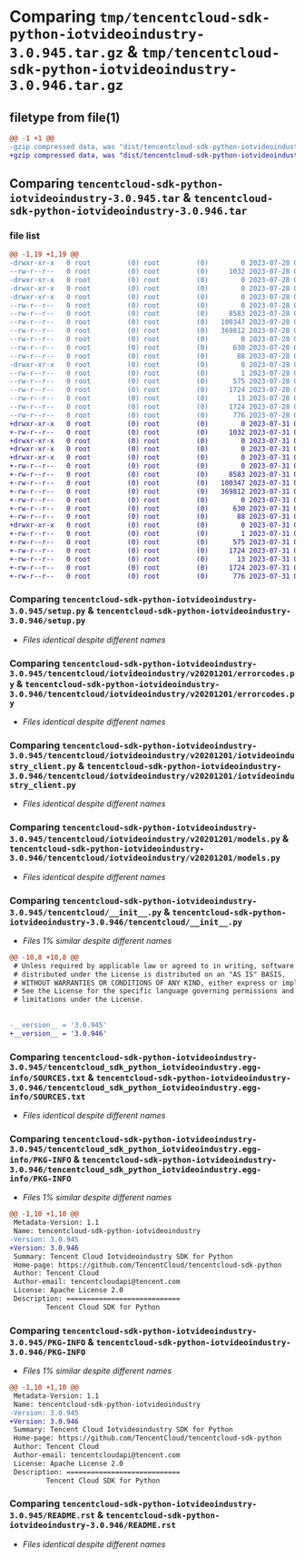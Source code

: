 # Comparing `tmp/tencentcloud-sdk-python-iotvideoindustry-3.0.945.tar.gz` & `tmp/tencentcloud-sdk-python-iotvideoindustry-3.0.946.tar.gz`

## filetype from file(1)

```diff
@@ -1 +1 @@
-gzip compressed data, was "dist/tencentcloud-sdk-python-iotvideoindustry-3.0.945.tar", last modified: Fri Jul 28 00:30:38 2023, max compression
+gzip compressed data, was "dist/tencentcloud-sdk-python-iotvideoindustry-3.0.946.tar", last modified: Mon Jul 31 00:30:43 2023, max compression
```

## Comparing `tencentcloud-sdk-python-iotvideoindustry-3.0.945.tar` & `tencentcloud-sdk-python-iotvideoindustry-3.0.946.tar`

### file list

```diff
@@ -1,19 +1,19 @@
-drwxr-xr-x   0 root         (0) root         (0)        0 2023-07-28 00:30:38.000000 tencentcloud-sdk-python-iotvideoindustry-3.0.945/
--rw-r--r--   0 root         (0) root         (0)     1032 2023-07-28 00:30:38.000000 tencentcloud-sdk-python-iotvideoindustry-3.0.945/setup.py
-drwxr-xr-x   0 root         (0) root         (0)        0 2023-07-28 00:30:38.000000 tencentcloud-sdk-python-iotvideoindustry-3.0.945/tencentcloud/
-drwxr-xr-x   0 root         (0) root         (0)        0 2023-07-28 00:30:38.000000 tencentcloud-sdk-python-iotvideoindustry-3.0.945/tencentcloud/iotvideoindustry/
-drwxr-xr-x   0 root         (0) root         (0)        0 2023-07-28 00:30:38.000000 tencentcloud-sdk-python-iotvideoindustry-3.0.945/tencentcloud/iotvideoindustry/v20201201/
--rw-r--r--   0 root         (0) root         (0)        0 2023-07-28 00:30:38.000000 tencentcloud-sdk-python-iotvideoindustry-3.0.945/tencentcloud/iotvideoindustry/v20201201/__init__.py
--rw-r--r--   0 root         (0) root         (0)     8583 2023-07-28 00:30:38.000000 tencentcloud-sdk-python-iotvideoindustry-3.0.945/tencentcloud/iotvideoindustry/v20201201/errorcodes.py
--rw-r--r--   0 root         (0) root         (0)   100347 2023-07-28 00:30:38.000000 tencentcloud-sdk-python-iotvideoindustry-3.0.945/tencentcloud/iotvideoindustry/v20201201/iotvideoindustry_client.py
--rw-r--r--   0 root         (0) root         (0)   369812 2023-07-28 00:30:38.000000 tencentcloud-sdk-python-iotvideoindustry-3.0.945/tencentcloud/iotvideoindustry/v20201201/models.py
--rw-r--r--   0 root         (0) root         (0)        0 2023-07-28 00:30:38.000000 tencentcloud-sdk-python-iotvideoindustry-3.0.945/tencentcloud/iotvideoindustry/__init__.py
--rw-r--r--   0 root         (0) root         (0)      630 2023-07-28 00:30:38.000000 tencentcloud-sdk-python-iotvideoindustry-3.0.945/tencentcloud/__init__.py
--rw-r--r--   0 root         (0) root         (0)       88 2023-07-28 00:30:38.000000 tencentcloud-sdk-python-iotvideoindustry-3.0.945/setup.cfg
-drwxr-xr-x   0 root         (0) root         (0)        0 2023-07-28 00:30:38.000000 tencentcloud-sdk-python-iotvideoindustry-3.0.945/tencentcloud_sdk_python_iotvideoindustry.egg-info/
--rw-r--r--   0 root         (0) root         (0)        1 2023-07-28 00:30:38.000000 tencentcloud-sdk-python-iotvideoindustry-3.0.945/tencentcloud_sdk_python_iotvideoindustry.egg-info/dependency_links.txt
--rw-r--r--   0 root         (0) root         (0)      575 2023-07-28 00:30:38.000000 tencentcloud-sdk-python-iotvideoindustry-3.0.945/tencentcloud_sdk_python_iotvideoindustry.egg-info/SOURCES.txt
--rw-r--r--   0 root         (0) root         (0)     1724 2023-07-28 00:30:38.000000 tencentcloud-sdk-python-iotvideoindustry-3.0.945/tencentcloud_sdk_python_iotvideoindustry.egg-info/PKG-INFO
--rw-r--r--   0 root         (0) root         (0)       13 2023-07-28 00:30:38.000000 tencentcloud-sdk-python-iotvideoindustry-3.0.945/tencentcloud_sdk_python_iotvideoindustry.egg-info/top_level.txt
--rw-r--r--   0 root         (0) root         (0)     1724 2023-07-28 00:30:38.000000 tencentcloud-sdk-python-iotvideoindustry-3.0.945/PKG-INFO
--rw-r--r--   0 root         (0) root         (0)      776 2023-07-28 00:30:38.000000 tencentcloud-sdk-python-iotvideoindustry-3.0.945/README.rst
+drwxr-xr-x   0 root         (0) root         (0)        0 2023-07-31 00:30:43.000000 tencentcloud-sdk-python-iotvideoindustry-3.0.946/
+-rw-r--r--   0 root         (0) root         (0)     1032 2023-07-31 00:30:43.000000 tencentcloud-sdk-python-iotvideoindustry-3.0.946/setup.py
+drwxr-xr-x   0 root         (0) root         (0)        0 2023-07-31 00:30:43.000000 tencentcloud-sdk-python-iotvideoindustry-3.0.946/tencentcloud/
+drwxr-xr-x   0 root         (0) root         (0)        0 2023-07-31 00:30:43.000000 tencentcloud-sdk-python-iotvideoindustry-3.0.946/tencentcloud/iotvideoindustry/
+drwxr-xr-x   0 root         (0) root         (0)        0 2023-07-31 00:30:43.000000 tencentcloud-sdk-python-iotvideoindustry-3.0.946/tencentcloud/iotvideoindustry/v20201201/
+-rw-r--r--   0 root         (0) root         (0)        0 2023-07-31 00:30:43.000000 tencentcloud-sdk-python-iotvideoindustry-3.0.946/tencentcloud/iotvideoindustry/v20201201/__init__.py
+-rw-r--r--   0 root         (0) root         (0)     8583 2023-07-31 00:30:43.000000 tencentcloud-sdk-python-iotvideoindustry-3.0.946/tencentcloud/iotvideoindustry/v20201201/errorcodes.py
+-rw-r--r--   0 root         (0) root         (0)   100347 2023-07-31 00:30:43.000000 tencentcloud-sdk-python-iotvideoindustry-3.0.946/tencentcloud/iotvideoindustry/v20201201/iotvideoindustry_client.py
+-rw-r--r--   0 root         (0) root         (0)   369812 2023-07-31 00:30:43.000000 tencentcloud-sdk-python-iotvideoindustry-3.0.946/tencentcloud/iotvideoindustry/v20201201/models.py
+-rw-r--r--   0 root         (0) root         (0)        0 2023-07-31 00:30:43.000000 tencentcloud-sdk-python-iotvideoindustry-3.0.946/tencentcloud/iotvideoindustry/__init__.py
+-rw-r--r--   0 root         (0) root         (0)      630 2023-07-31 00:30:43.000000 tencentcloud-sdk-python-iotvideoindustry-3.0.946/tencentcloud/__init__.py
+-rw-r--r--   0 root         (0) root         (0)       88 2023-07-31 00:30:43.000000 tencentcloud-sdk-python-iotvideoindustry-3.0.946/setup.cfg
+drwxr-xr-x   0 root         (0) root         (0)        0 2023-07-31 00:30:43.000000 tencentcloud-sdk-python-iotvideoindustry-3.0.946/tencentcloud_sdk_python_iotvideoindustry.egg-info/
+-rw-r--r--   0 root         (0) root         (0)        1 2023-07-31 00:30:43.000000 tencentcloud-sdk-python-iotvideoindustry-3.0.946/tencentcloud_sdk_python_iotvideoindustry.egg-info/dependency_links.txt
+-rw-r--r--   0 root         (0) root         (0)      575 2023-07-31 00:30:43.000000 tencentcloud-sdk-python-iotvideoindustry-3.0.946/tencentcloud_sdk_python_iotvideoindustry.egg-info/SOURCES.txt
+-rw-r--r--   0 root         (0) root         (0)     1724 2023-07-31 00:30:43.000000 tencentcloud-sdk-python-iotvideoindustry-3.0.946/tencentcloud_sdk_python_iotvideoindustry.egg-info/PKG-INFO
+-rw-r--r--   0 root         (0) root         (0)       13 2023-07-31 00:30:43.000000 tencentcloud-sdk-python-iotvideoindustry-3.0.946/tencentcloud_sdk_python_iotvideoindustry.egg-info/top_level.txt
+-rw-r--r--   0 root         (0) root         (0)     1724 2023-07-31 00:30:43.000000 tencentcloud-sdk-python-iotvideoindustry-3.0.946/PKG-INFO
+-rw-r--r--   0 root         (0) root         (0)      776 2023-07-31 00:30:43.000000 tencentcloud-sdk-python-iotvideoindustry-3.0.946/README.rst
```

### Comparing `tencentcloud-sdk-python-iotvideoindustry-3.0.945/setup.py` & `tencentcloud-sdk-python-iotvideoindustry-3.0.946/setup.py`

 * *Files identical despite different names*

### Comparing `tencentcloud-sdk-python-iotvideoindustry-3.0.945/tencentcloud/iotvideoindustry/v20201201/errorcodes.py` & `tencentcloud-sdk-python-iotvideoindustry-3.0.946/tencentcloud/iotvideoindustry/v20201201/errorcodes.py`

 * *Files identical despite different names*

### Comparing `tencentcloud-sdk-python-iotvideoindustry-3.0.945/tencentcloud/iotvideoindustry/v20201201/iotvideoindustry_client.py` & `tencentcloud-sdk-python-iotvideoindustry-3.0.946/tencentcloud/iotvideoindustry/v20201201/iotvideoindustry_client.py`

 * *Files identical despite different names*

### Comparing `tencentcloud-sdk-python-iotvideoindustry-3.0.945/tencentcloud/iotvideoindustry/v20201201/models.py` & `tencentcloud-sdk-python-iotvideoindustry-3.0.946/tencentcloud/iotvideoindustry/v20201201/models.py`

 * *Files identical despite different names*

### Comparing `tencentcloud-sdk-python-iotvideoindustry-3.0.945/tencentcloud/__init__.py` & `tencentcloud-sdk-python-iotvideoindustry-3.0.946/tencentcloud/__init__.py`

 * *Files 1% similar despite different names*

```diff
@@ -10,8 +10,8 @@
 # Unless required by applicable law or agreed to in writing, software
 # distributed under the License is distributed on an "AS IS" BASIS,
 # WITHOUT WARRANTIES OR CONDITIONS OF ANY KIND, either express or implied.
 # See the License for the specific language governing permissions and
 # limitations under the License.
 
 
-__version__ = '3.0.945'
+__version__ = '3.0.946'
```

### Comparing `tencentcloud-sdk-python-iotvideoindustry-3.0.945/tencentcloud_sdk_python_iotvideoindustry.egg-info/SOURCES.txt` & `tencentcloud-sdk-python-iotvideoindustry-3.0.946/tencentcloud_sdk_python_iotvideoindustry.egg-info/SOURCES.txt`

 * *Files identical despite different names*

### Comparing `tencentcloud-sdk-python-iotvideoindustry-3.0.945/tencentcloud_sdk_python_iotvideoindustry.egg-info/PKG-INFO` & `tencentcloud-sdk-python-iotvideoindustry-3.0.946/tencentcloud_sdk_python_iotvideoindustry.egg-info/PKG-INFO`

 * *Files 1% similar despite different names*

```diff
@@ -1,10 +1,10 @@
 Metadata-Version: 1.1
 Name: tencentcloud-sdk-python-iotvideoindustry
-Version: 3.0.945
+Version: 3.0.946
 Summary: Tencent Cloud Iotvideoindustry SDK for Python
 Home-page: https://github.com/TencentCloud/tencentcloud-sdk-python
 Author: Tencent Cloud
 Author-email: tencentcloudapi@tencent.com
 License: Apache License 2.0
 Description: ============================
         Tencent Cloud SDK for Python
```

### Comparing `tencentcloud-sdk-python-iotvideoindustry-3.0.945/PKG-INFO` & `tencentcloud-sdk-python-iotvideoindustry-3.0.946/PKG-INFO`

 * *Files 1% similar despite different names*

```diff
@@ -1,10 +1,10 @@
 Metadata-Version: 1.1
 Name: tencentcloud-sdk-python-iotvideoindustry
-Version: 3.0.945
+Version: 3.0.946
 Summary: Tencent Cloud Iotvideoindustry SDK for Python
 Home-page: https://github.com/TencentCloud/tencentcloud-sdk-python
 Author: Tencent Cloud
 Author-email: tencentcloudapi@tencent.com
 License: Apache License 2.0
 Description: ============================
         Tencent Cloud SDK for Python
```

### Comparing `tencentcloud-sdk-python-iotvideoindustry-3.0.945/README.rst` & `tencentcloud-sdk-python-iotvideoindustry-3.0.946/README.rst`

 * *Files identical despite different names*

